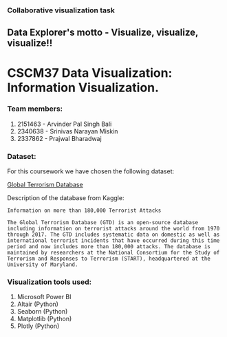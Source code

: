 ### Collaborative visualization task

## Data Explorer's motto - Visualize, visualize, visualize!!


# CSCM37 Data Visualization: Information Visualization.

### Team members:

1. 2151463 - Arvinder Pal Singh Bali
2. 2340638 - Srinivas Narayan Miskin
3. 2337862 - Prajwal Bharadwaj

### Dataset:

For this coursework we have chosen the following dataset:

[Global Terrorism Database](https://www.kaggle.com/datasets/START-UMD/gtd/data)

Description of the database from Kaggle:

```
Information on more than 180,000 Terrorist Attacks

The Global Terrorism Database (GTD) is an open-source database including information on terrorist attacks around the world from 1970 through 2017. The GTD includes systematic data on domestic as well as international terrorist incidents that have occurred during this time period and now includes more than 180,000 attacks. The database is maintained by researchers at the National Consortium for the Study of Terrorism and Responses to Terrorism (START), headquartered at the University of Maryland.
```

### Visualization tools used:

1. Microsoft Power BI
2. Altair (Python)
3. Seaborn (Python)
4. Matplotlib (Python)
5. Plotly (Python)